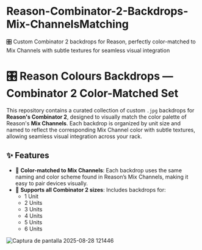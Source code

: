 # Reason-Combinator-2-Backdrops-Mix-ChannelsMatching
🎛️ Custom Combinator 2 backdrops for Reason, perfectly color-matched to Mix Channels with subtle textures for seamless visual integration

# 🎛️ Reason Colours Backdrops — Combinator 2 Color-Matched Set

This repository contains a curated collection of custom `.jpg` backdrops for **Reason's Combinator 2**, designed to visually match the color palette of Reason's **Mix Channels**. Each backdrop is organized by unit size and named to reflect the corresponding Mix Channel color with subtle textures, allowing seamless visual integration across your rack.

## ✨ Features

- 🎨 **Color-matched to Mix Channels**: Each backdrop uses the same naming and color scheme found in Reason’s Mix Channels, making it easy to pair devices visually.
- 📐 **Supports all Combinator 2 sizes**: Includes backdrops for:
  - 1 Unit
  - 2 Units
  - 3 Units
  - 4 Units
  - 5 Units
  - 6 Units


![Captura de pantalla 2025-08-28 121446](https://github.com/user-attachments/assets/eb63b237-fad7-42c1-804e-1a20751e6e83)

